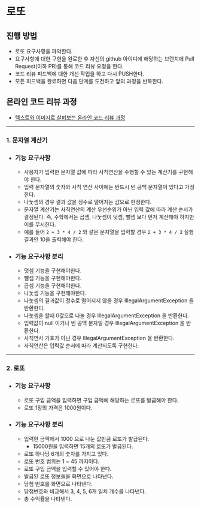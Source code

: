 # 로또
## 진행 방법
* 로또 요구사항을 파악한다.
* 요구사항에 대한 구현을 완료한 후 자신의 github 아이디에 해당하는 브랜치에 Pull Request(이하 PR)를 통해 코드 리뷰 요청을 한다.
* 코드 리뷰 피드백에 대한 개선 작업을 하고 다시 PUSH한다.
* 모든 피드백을 완료하면 다음 단계를 도전하고 앞의 과정을 반복한다.

## 온라인 코드 리뷰 과정
* [텍스트와 이미지로 살펴보는 온라인 코드 리뷰 과정](https://github.com/next-step/nextstep-docs/tree/master/codereview)

---
### 1. 문자열 계산기

 - ### 기능 요구사항
   - 사용자가 입력한 문자열 값에 따라 사칙연산을 수행할 수 있는 계산기를 구현해야 한다.
   - 입력 문자열의 숫자와 사칙 연산 사이에는 반드시 빈 공백 문자열이 있다고 가정한다.
   - 나눗셈의 경우 결과 값을 정수로 떨어지는 값으로 한정한다.
   - 문자열 계산기는 사칙연산의 계산 우선순위가 아닌 입력 값에 따라 계산 순서가 결정된다. 즉, 수학에서는 곱셈, 나눗셈이 덧셈, 뺄셈 보다 먼저 계산해야 하지만 이를 무시한다.
   - 예를 들어 `2 + 3 * 4 / 2` 와 같은 문자열을 입력할 경우 `2 + 3 * 4 / 2` 실행 결과인 10을 출력해야 한다.

 - ### 기능 요구사항 분리

   - 덧셈 기능을 구현해야한다.
   - 뺄셈 기능을 구현해야한다.
   - 곱셈 기능을 구현해야한다.
   - 나눗셈 기능을 구현해야한다.
   - 나눗셈의 결과값이 정수로 떨어지지 않을 경우 IllegalArgumentException 을 반환한다.
   - 나눗셈을 할때 0값으로 나눌 경우 IllegalArgumentException 을 반환한다.
   - 입력값이 null 이거나 빈 공백 문자일 경우 IllegalArgumentException 을 반환한다.
   - 사칙연사 기호가 아닌 경우 IllegalArgumentException 을 반환한다.
   - 사칙연산은 입력값 순서에 따라 계산되도록 구현한다.

---
### 2. 로또

 - ### 기능 요구사항
   - 로또 구입 금액을 입력하면 구입 금액에 해당하는 로또를 발급해야 한다.
   - 로또 1장의 가격은 1000원이다.

 - ### 기능 요구사항 분리
   - 입력한 금액에서 1000 으로 나눈 값만큼 로또가 발급된다.
     - 15000원을 입력하면 15개의 로또가 발급된다.
   - 로또 하나당 6개의 숫자를 가지고 있다.
   - 로또 번호 범위는 1 ~ 45 까지이다.
   - 로또 구입 금액을 입력할 수 있어야 한다.
   - 발급된 로또 정보들을 화면으로 나타낸다.
   - 당첨 번호를 화면으로 나타낸다.
   - 당첨번호와 비교해서 3, 4, 5, 6개 일치 개수를 나타낸다.
   - 총 수익률을 나타낸다.